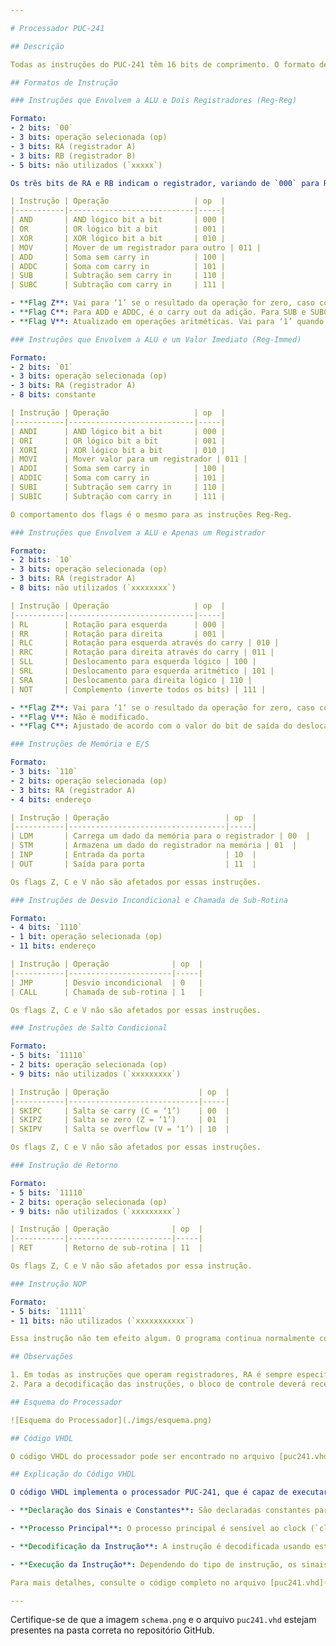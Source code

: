 ```yaml
---

# Processador PUC-241

## Descrição

Todas as instruções do PUC-241 têm 16 bits de comprimento. O formato de codificação dessas instruções é variável, dependendo do tipo da instrução.

## Formatos de Instrução

### Instruções que Envolvem a ALU e Dois Registradores (Reg-Reg)

Formato:
- 2 bits: `00`
- 3 bits: operação selecionada (op)
- 3 bits: RA (registrador A)
- 3 bits: RB (registrador B)
- 5 bits: não utilizados (`xxxxx`)

Os três bits de RA e RB indicam o registrador, variando de `000` para R0 até `111` para R7. O resultado da operação é sempre armazenado em RA. As operações são definidas conforme a tabela a seguir:

| Instrução | Operação                   | op  |
|-----------|----------------------------|-----|
| AND       | AND lógico bit a bit       | 000 |
| OR        | OR lógico bit a bit        | 001 |
| XOR       | XOR lógico bit a bit       | 010 |
| MOV       | Mover de um registrador para outro | 011 |
| ADD       | Soma sem carry in          | 100 |
| ADDC      | Soma com carry in          | 101 |
| SUB       | Subtração sem carry in     | 110 |
| SUBC      | Subtração com carry in     | 111 |

- **Flag Z**: Vai para ‘1’ se o resultado da operação for zero, caso contrário vai para ‘0’.
- **Flag C**: Para ADD e ADDC, é o carry out da adição. Para SUB e SUBC, é o borrow out da subtração. Para operações lógicas e MOV, é sempre ‘0’.
- **Flag V**: Atualizado em operações aritméticas. Vai para ‘1’ quando há overflow, caso contrário vai para ‘0’.

### Instruções que Envolvem a ALU e um Valor Imediato (Reg-Immed)

Formato:
- 2 bits: `01`
- 3 bits: operação selecionada (op)
- 3 bits: RA (registrador A)
- 8 bits: constante

| Instrução | Operação                   | op  |
|-----------|----------------------------|-----|
| ANDI      | AND lógico bit a bit       | 000 |
| ORI       | OR lógico bit a bit        | 001 |
| XORI      | XOR lógico bit a bit       | 010 |
| MOVI      | Mover valor para um registrador | 011 |
| ADDI      | Soma sem carry in          | 100 |
| ADDIC     | Soma com carry in          | 101 |
| SUBI      | Subtração sem carry in     | 110 |
| SUBIC     | Subtração com carry in     | 111 |

O comportamento dos flags é o mesmo para as instruções Reg-Reg.

### Instruções que Envolvem a ALU e Apenas um Registrador

Formato:
- 2 bits: `10`
- 3 bits: operação selecionada (op)
- 3 bits: RA (registrador A)
- 8 bits: não utilizados (`xxxxxxxx`)

| Instrução | Operação                   | op  |
|-----------|----------------------------|-----|
| RL        | Rotação para esquerda      | 000 |
| RR        | Rotação para direita       | 001 |
| RLC       | Rotação para esquerda através do carry | 010 |
| RRC       | Rotação para direita através do carry | 011 |
| SLL       | Deslocamento para esquerda lógico | 100 |
| SRL       | Deslocamento para esquerda aritmético | 101 |
| SRA       | Deslocamento para direita lógico | 110 |
| NOT       | Complemento (inverte todos os bits) | 111 |

- **Flag Z**: Vai para ‘1’ se o resultado da operação for zero, caso contrário vai para ‘0’.
- **Flag V**: Não é modificado.
- **Flag C**: Ajustado de acordo com o valor do bit de saída do deslocamento ou rotação, exceto na operação NOT, onde permanece inalterado.

### Instruções de Memória e E/S

Formato:
- 3 bits: `110`
- 2 bits: operação selecionada (op)
- 3 bits: RA (registrador A)
- 4 bits: endereço

| Instrução | Operação                          | op  |
|-----------|-----------------------------------|-----|
| LDM       | Carrega um dado da memória para o registrador | 00  |
| STM       | Armazena um dado do registrador na memória | 01  |
| INP       | Entrada da porta                  | 10  |
| OUT       | Saída para porta                  | 11  |

Os flags Z, C e V não são afetados por essas instruções.

### Instruções de Desvio Incondicional e Chamada de Sub-Rotina

Formato:
- 4 bits: `1110`
- 1 bit: operação selecionada (op)
- 11 bits: endereço

| Instrução | Operação              | op  |
|-----------|-----------------------|-----|
| JMP       | Desvio incondicional  | 0   |
| CALL      | Chamada de sub-rotina | 1   |

Os flags Z, C e V não são afetados por essas instruções.

### Instruções de Salto Condicional

Formato:
- 5 bits: `11110`
- 2 bits: operação selecionada (op)
- 9 bits: não utilizados (`xxxxxxxxx`)

| Instrução | Operação                    | op  |
|-----------|-----------------------------|-----|
| SKIPC     | Salta se carry (C = ‘1’)    | 00  |
| SKIPZ     | Salta se zero (Z = ‘1’)     | 01  |
| SKIPV     | Salta se overflow (V = ‘1’) | 10  |

Os flags Z, C e V não são afetados por essas instruções.

### Instrução de Retorno

Formato:
- 5 bits: `11110`
- 2 bits: operação selecionada (op)
- 9 bits: não utilizados (`xxxxxxxxx`)

| Instrução | Operação              | op  |
|-----------|-----------------------|-----|
| RET       | Retorno de sub-rotina | 11  |

Os flags Z, C e V não são afetados por essa instrução.

### Instrução NOP

Formato:
- 5 bits: `11111`
- 11 bits: não utilizados (`xxxxxxxxxxx`)

Essa instrução não tem efeito algum. O programa continua normalmente com a instrução seguinte. Nenhum flag é afetado por essa instrução.

## Observações

1. Em todas as instruções que operam registradores, RA é sempre especificado pelos bits 10 a 8 da palavra de instrução e RB pelos bits 7 a 5.
2. Para a decodificação das instruções, o bloco de controle deverá receber os bits 15 a 9 da palavra de instrução.

## Esquema do Processador

![Esquema do Processador](./imgs/esquema.png)

## Código VHDL

O código VHDL do processador pode ser encontrado no arquivo [puc241.vhd](./puc241.vhd).

## Explicação do Código VHDL

O código VHDL implementa o processador PUC-241, que é capaz de executar uma variedade de instruções. Aqui estão algumas das principais partes do código:

- **Declaração dos Sinais e Constantes**: São declaradas constantes para identificar cada tipo de instrução e as operações da ALU. Sinais são usados para armazenar os bits que representam os registradores e as instruções.

- **Processo Principal**: O processo principal é sensível ao clock (`clk`) e ao sinal de reset (`nrst`). Quando o sinal de reset está ativo, todos os sinais de controle são zerados. Na borda de subida do clock, a instrução é decodificada e os sinais de controle são ajustados de acordo com o tipo de instrução e operação.

- **Decodificação da Instrução**: A instrução é decodificada usando estruturas `if-else if`, que verificam os bits mais significativos para determinar o tipo de instrução e, em seguida, os bits de operação para determinar a operação específica.

- **Execução da Instrução**: Dependendo do tipo de instrução, os sinais de controle apropriados são ativados para realizar a operação desejada, como leitura/escrita de memória, operações aritméticas/lógicas, saltos condicionais, entre outros.

Para mais detalhes, consulte o código completo no arquivo [puc241.vhd](./puc241.vhd).

---
```


Certifique-se de que a imagem `schema.png` e o arquivo `puc241.vhd` estejam presentes na pasta correta no repositório GitHub.
